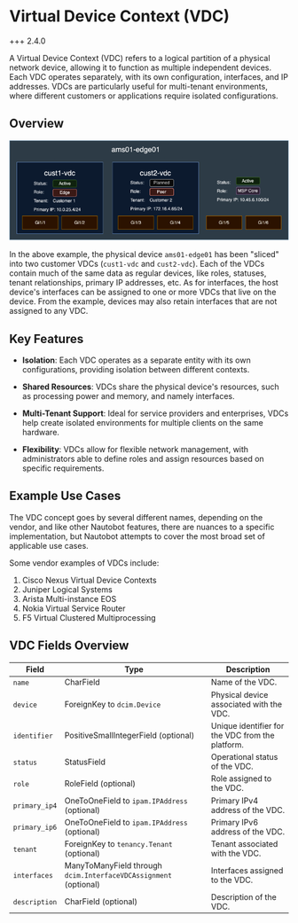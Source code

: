 # Virtual Device Context (VDC)

+++ 2.4.0

A Virtual Device Context (VDC) refers to a logical partition of a physical network device, allowing it to function as multiple independent devices. Each VDC operates separately, with its own configuration, interfaces, and IP addresses. VDCs are particularly useful for multi-tenant environments, where different customers or applications require isolated configurations.

## Overview

![Virtual Device Context Overview](../../../media/models/virtual_device_context_overview.png)

In the above example, the physical device `ams01-edge01` has been "sliced" into two customer VDCs (`cust1-vdc` and `cust2-vdc`). Each of the VDCs contain much of the same data as regular devices, like roles, statuses, tenant relationships, primary IP addresses, etc. As for interfaces, the host device's interfaces can be assigned to one or more VDCs that live on the device. From the example, devices may also retain interfaces that are not assigned to any VDC.

## Key Features

- **Isolation**: Each VDC operates as a separate entity with its own configurations, providing isolation between different contexts.

- **Shared Resources**: VDCs share the physical device's resources, such as processing power and memory, and namely interfaces.

- **Multi-Tenant Support**: Ideal for service providers and enterprises, VDCs help create isolated environments for multiple clients on the same hardware.

- **Flexibility**: VDCs allow for flexible network management, with administrators able to define roles and assign resources based on specific requirements.

## Example Use Cases

The VDC concept goes by several different names, depending on the vendor, and like other Nautobot features, there are nuances to a specific implementation, but Nautobot attempts to cover the most broad set of applicable use cases.

Some vendor examples of VDCs include:

1. Cisco Nexus Virtual Device Contexts
2. Juniper Logical Systems
3. Arista Multi-instance EOS
4. Nokia Virtual Service Router
5. F5 Virtual Clustered Multiprocessing


## VDC Fields Overview

| Field         | Type                                              | Description                                          |
|---------------|---------------------------------------------------|------------------------------------------------------|
| `name`        | CharField                                         | Name of the VDC.                                     |
| `device`      | ForeignKey to `dcim.Device`                       | Physical device associated with the VDC.             |
| `identifier`  | PositiveSmallIntegerField (optional)              | Unique identifier for the VDC from the platform.     |
| `status`      | StatusField                                       | Operational status of the VDC.                       |
| `role`        | RoleField (optional)                              | Role assigned to the VDC.                            |
| `primary_ip4` | OneToOneField to `ipam.IPAddress` (optional)       | Primary IPv4 address of the VDC.                     |
| `primary_ip6` | OneToOneField to `ipam.IPAddress` (optional)       | Primary IPv6 address of the VDC.                     |
| `tenant`      | ForeignKey to `tenancy.Tenant` (optional)         | Tenant associated with the VDC.                      |
| `interfaces`  | ManyToManyField through `dcim.InterfaceVDCAssignment` (optional) | Interfaces assigned to the VDC. |
| `description` | CharField (optional)                              | Description of the VDC.                              |

